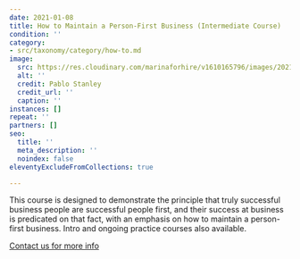 ```yaml
---
date: 2021-01-08
title: How to Maintain a Person-First Business (Intermediate Course)
condition: ''
category:
- src/taxonomy/category/how-to.md
image:
  src: https://res.cloudinary.com/marinaforhire/v1610165796/images/2021/01/Humaaans_-_2_Characters_v5rz4s.png
  alt: ''
  credit: Pablo Stanley
  credit_url: ''
  caption: ''
instances: []
repeat: ''
partners: []
seo:
  title: ''
  meta_description: ''
  noindex: false
eleventyExcludeFromCollections: true

---
```

This course is designed to demonstrate the principle that truly successful business people are successful people first, and their success at business is predicated on that fact, with an emphasis on how to maintain a person-first business. Intro and ongoing practice courses also available.

[Contact us for more info]()
